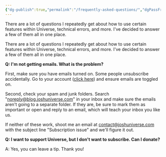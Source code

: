 ```yaml
---
{"dg-publish":true,"permalink":"/frequently-asked-questions/","dgPassFrontmatter":true,"noteIcon":"","created":"","updated":""}
---
```



There are a lot of questions I repeatedly get about how to use certain features within Universe, technical errors, and more. I've decided to answer a few of them all in one place.

There are a lot of questions I repeatedly get about how to use certain features within Universe, technical errors, and more. I've decided to answer a few of them all in one place.

**Q: I'm not getting emails. What is the problem?**

First, make sure you have emails turned on. Some people unsubscribe accidentally. Go to your account ([click here](https://www.joshuniverse.com/?ref=joshuahabka.com#/portal/account)) and ensure emails are toggled on.

Second, check your spam and junk folders. Search "noreply@blog.joshuniverse.com" in your inbox and make sure the emails aren't going to a separate folder. If they are, be sure to mark them as important or open and reply to an email, which will teach your inbox you like us.

If neither of these work, shoot me an email at contact@joshuniverse.com with the subject line "Subscription issue" and we'll figure it out.

**Q: I want to support Universe, but I don't want to subscribe. Can I donate?**

A: Yes, you can leave a tip. Thank you!
